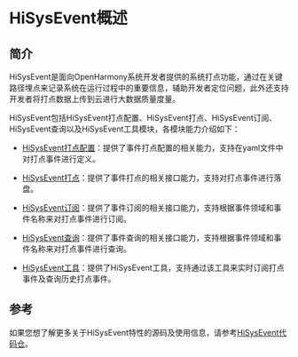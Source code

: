 # HiSysEvent概述


## 简介 

HiSysEvent是面向OpenHarmony系统开发者提供的系统打点功能，通过在关键路径埋点来记录系统在运行过程中的重要信息，辅助开发者定位问题，此外还支持开发者将打点数据上传到云进行大数据质量度量。

HiSysEvent包括HiSysEvent打点配置、HiSysEvent打点、HiSysEvent订阅、HiSysEvent查询以及HiSysEvent工具模块，各模块能力介绍如下：

- [HiSysEvent打点配置](subsys-dfx-hisysevent-logging-config.md)：提供了事件打点配置的相关能力，支持在yaml文件中对打点事件进行定义。

- [HiSysEvent打点](subsys-dfx-hisysevent-logging.md)：提供了事件打点的相关接口能力，支持对打点事件进行落盘。

- [HiSysEvent订阅](subsys-dfx-hisysevent-listening.md)：提供了事件订阅的相关接口能力，支持根据事件领域和事件名称来对打点事件进行订阅。

- [HiSysEvent查询](subsys-dfx-hisysevent-query.md)：提供了事件查询的相关接口能力，支持根据事件领域和事件名称来对打点事件进行查询。

- [HiSysEvent工具](subsys-dfx-hisysevent-tool.md)：提供了HiSysEvent工具，支持通过该工具来实时订阅打点事件及查询历史打点事件。

## 参考

如果您想了解更多关于HiSysEvent特性的源码及使用信息，请参考[HiSysEvent代码仓](https://gitee.com/openharmony/hiviewdfx_hisysevent)。